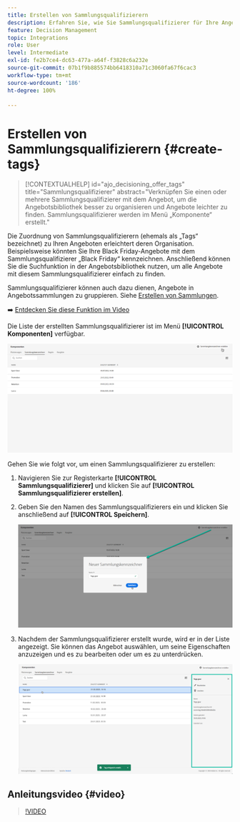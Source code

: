 ```yaml
---
title: Erstellen von Sammlungsqualifizierern
description: Erfahren Sie, wie Sie Sammlungsqualifizierer für Ihre Angebote erstellen
feature: Decision Management
topic: Integrations
role: User
level: Intermediate
exl-id: fe2b7ce4-dc63-477a-a64f-f3828c6a232e
source-git-commit: 07b1f9b885574bb6418310a71c3060fa67f6cac3
workflow-type: tm+mt
source-wordcount: '186'
ht-degree: 100%

---
```


# Erstellen von Sammlungsqualifizierern {#create-tags}

>[!CONTEXTUALHELP]
>id="ajo_decisioning_offer_tags"
>title="Sammlungsqualifizierer"
>abstract="Verknüpfen Sie einen oder mehrere Sammlungsqualifizierer mit dem Angebot, um die Angebotsbibliothek besser zu organisieren und Angebote leichter zu finden. Sammlungsqualifizierer werden im Menü „Komponente“ erstellt."

Die Zuordnung von Sammlungsqualifizierern (ehemals als „Tags“ bezeichnet) zu Ihren Angeboten erleichtert deren Organisation. Beispielsweise könnten Sie Ihre Black Friday-Angebote mit dem Sammlungsqualifizierer „Black Friday“ kennzeichnen. Anschließend können Sie die Suchfunktion in der Angebotsbibliothek nutzen, um alle Angebote mit diesem Sammlungsqualifizierer einfach zu finden.

Sammlungsqualifizierer können auch dazu dienen, Angebote in Angebotssammlungen zu gruppieren. Siehe [Erstellen von Sammlungen](../offer-library/creating-collections.md).

➡️ [Entdecken Sie diese Funktion im Video](#video)

Die Liste der erstellten Sammlungsqualifizierer ist im Menü **[!UICONTROL Komponenten]** verfügbar.

![](../assets/tags_list.png)

Gehen Sie wie folgt vor, um einen Sammlungsqualifizierer zu erstellen:

1. Navigieren Sie zur Registerkarte **[!UICONTROL Sammlungsqualifizierer]** und klicken Sie auf **[!UICONTROL Sammlungsqualifizierer erstellen]**.

1. Geben Sie den Namen des Sammlungsqualifizierers ein und klicken Sie anschließend auf **[!UICONTROL Speichern]**.

   ![](../assets/tags_create.png)

1. Nachdem der Sammlungsqualifizierer erstellt wurde, wird er in der Liste angezeigt. Sie können das Angebot auswählen, um seine Eigenschaften anzuzeigen und es zu bearbeiten oder um es zu unterdrücken.

   ![](../assets/tags_created.png)

## Anleitungsvideo {#video}

>[!VIDEO](https://video.tv.adobe.com/v/329374?quality=12)
